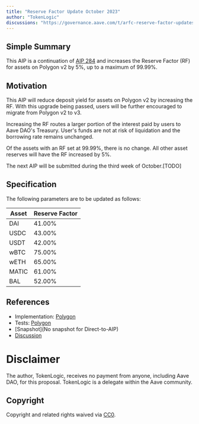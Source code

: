 ```yaml
---
title: "Reserve Factor Update October 2023"
author: "TokenLogic"
discussions: "https://governance.aave.com/t/arfc-reserve-factor-updates-polygon-aave-v2/13937/8"
---
```


## Simple Summary

This AIP is a continuation of [AIP 284](https://app.aave.com/governance/proposal/284/) and increases the Reserve Factor (RF) for assets on Polygon v2 by 5%, up to a maximum of 99.99%.

## Motivation

This AIP will reduce deposit yield for assets on Polygon v2 by increasing the RF. With this upgrade being passed, users will be further encouraged to migrate from Polygon v2 to v3.

Increasing the RF routes a larger portion of the interest paid by users to Aave DAO's Treasury. User's funds are not at risk of liquidation and the borrowing rate remains unchanged.

Of the assets with an RF set at 99.99%, there is no change. All other asset reserves will have the RF increased by 5%.

The next AIP will be submitted during the third week of October.[TODO]

## Specification

The following parameters are to be updated as follows:

| Asset | Reserve Factor |
| ----- | -------------- |
| DAI   | 41.00%         |
| USDC  | 43.00%         |
| USDT  | 42.00%         |
| wBTC  | 75.00%         |
| wETH  | 65.00%         |
| MATIC | 61.00%         |
| BAL   | 52.00%         |

## References

- Implementation: [Polygon](https://github.com/bgd-labs/aave-proposals/blob/main/src/20231019_AaveV2_Pol_ReserveFactorUpdateOctober2023/AaveV2_Polygon_ReserveFactorUpdateOctober2023_20231019.sol)
- Tests: [Polygon](https://github.com/bgd-labs/aave-proposals/blob/main/src/20231019_AaveV2_Pol_ReserveFactorUpdateOctober2023/AaveV2_Polygon_ReserveFactorUpdateOctober2023_20231019.t.sol)
- [Snapshot](No snapshot for Direct-to-AIP)
- [Discussion](https://governance.aave.com/t/arfc-reserve-factor-updates-polygon-aave-v2/13937/8)

# Disclaimer

The author, TokenLogic, receives no payment from anyone, including Aave DAO, for this proposal. TokenLogic is a delegate within the Aave community.

## Copyright

Copyright and related rights waived via [CC0](https://creativecommons.org/publicdomain/zero/1.0/).
